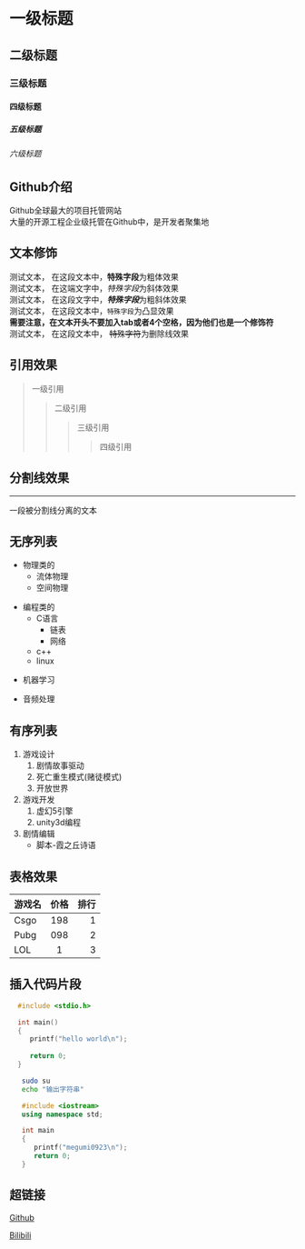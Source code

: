 # 一级标题
## 二级标题
### 三级标题
#### 四级标题
##### 五级标题
###### 六级标题

## Github介绍

   Github全球最大的项目托管网站<br>大量的开源工程企业级托管在Github中，是开发者聚集地

## 文本修饰

   测试文本， 在这段文本中，**特殊字段**为粗体效果<br>
   测试文本， 在这端文字中，*特殊字段*为斜体效果<br>
   测试文本， 在这段文字中，***特殊字段***为粗斜体效果<br>
   测试文本， 在这段文本中，`特殊字段`为凸显效果<br>
   **需要注意，在文本开头不要加入tab或者4个空格，因为他们也是一个修饰符**<br>
   测试文本， 在这段文本中， ~~特殊字符~~为删除线效果<br>

## 引用效果

> 一级引用
>> 二级引用
>>> 三级引用
>>>> 四级引用

## 分割线效果
---
一段被分割线分离的文本

## 无序列表

* 物理类的
  * 流体物理
  * 空间物理
+ 编程类的
  * C语言
    * 链表
    * 网络
  * c++
  * linux
- 机器学习
* 音频处理

## 有序列表

1. 游戏设计
   1. 剧情故事驱动
   2. 死亡重生模式(赌徒模式)
   3. 开放世界
2. 游戏开发
   1. 虚幻5引擎
   2. unity3d编程
3. 剧情编辑
   * 脚本-霞之丘诗语

## 表格效果

游戏名|价格|排行
--|:--:|--:
Csgo|198|1
Pubg|098|2
LOL|1|3

## 插入代码片段

```c
  #include <stdio.h>

  int main()
  {
     printf("hello world\n");
     
     return 0;
  }
```
```bash
   sudo su
   echo "输出字符串"
```

```cpp
   #include <iostream>
   using namespace std;

   int main
   {
      printf("megumi0923\n");
      return 0;
   }
```
## 超链接

[Github](https://github.com "跳转到github")

[Bilibili](https://www.bilibili.com "bilibili")


































